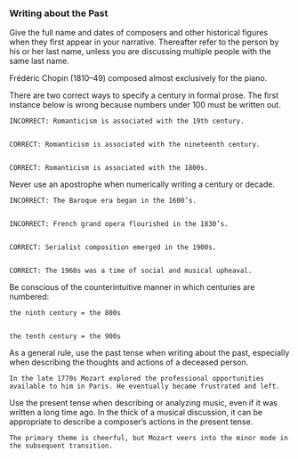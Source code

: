 ### Writing about the Past

Give the full name and dates of composers and other historical figures when they first appear in your narrative. Thereafter refer to the person by his or her last name, unless you are discussing multiple people with the same last name.

Frédéric Chopin (1810–49) composed almost exclusively for the piano.

There are two correct ways to specify a century in formal prose. The first instance below is wrong because numbers under 100 must be written out.


    INCORRECT: Romanticism is associated with the 19th century.


    CORRECT: Romanticism is associated with the nineteenth century.


    CORRECT: Romanticism is associated with the 1800s.

Never use an apostrophe when numerically writing a century or decade.


    INCORRECT: The Baroque era began in the 1600’s.


    INCORRECT: French grand opera flourished in the 1830’s.


    CORRECT: Serialist composition emerged in the 1900s.


    CORRECT: The 1960s was a time of social and musical upheaval.

Be conscious of the counterintuitive manner in which centuries are numbered:


    the ninth century = the 800s


    the tenth century = the 900s


As a general rule, use the past tense when writing about the past, especially when describing the thoughts and actions of a deceased person.


    In the late 1770s Mozart explored the professional opportunities available to him in Paris. He eventually became frustrated and left.	

Use the present tense when describing or analyzing music, even if it was written a long time ago. In the thick of a musical discussion, it can be appropriate to describe a composer’s actions in the present tense.

    The primary theme is cheerful, but Mozart veers into the minor mode in the subsequent transition.  
